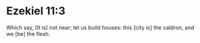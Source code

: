 # Ezekiel 11:3

Which say, [It is] not near; let us build houses: this [city is] the caldron, and we [be] the flesh.